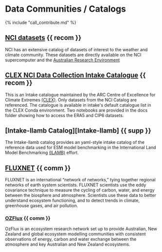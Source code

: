 # Data Communities / Catalogs

{% include "call_contribute.md" %}

## [NCI datasets][NCI-geonetwork] {{ recom }}

NCI has an extensive catalog of datasets of interest to the weather and climate community. These datasets are directly available on the NCI supercomputer and the [Australian Research Environment][ARE-opus]

## [CLEX NCI Data Collection Intake Catalogue][Intake-CLEX] {{ recom }}

This is an Intake catalogue maintained by the ARC Centre of Excellence for Climate Extremes [(CLEX)][CLEX-web].
Only datasets from the NCI Catalog are referenced.
The catalogue is available in intake's default catalogue list in the CLEX Conda environment.
Two notebooks are provided in the docs folder showing how to access the ERA5 and CIP6 datasets.

## [Intake-Ilamb Catalog][Intake-Ilamb] {{ supp }}

The Intake-Ilamb catalog provides an yaml-style intake catalog of the reference data used for ESM model benchmarking in the International Land Model Benchmarking [(ILAMB)][ILAMB-web] effort.

## [FLUXNET][FLUXNET-web] {{ comm }}

FLUXNET is an international “network of networks,” tying together regional networks of earth system scientists. FLUXNET scientists use the eddy covariance technique to measure the cycling of carbon, water, and energy between the biosphere and atmosphere. Scientists use these data to better understand ecosystem functioning, and to detect trends in climate, greenhouse gases, and air pollution.

### [OZFlux][OZFlux-web] {{ comm }}

OzFlux is an ecosystem research network set up to provide Australian, New Zealand and global ecosystem modelling communities with consistent observations of energy, carbon and water exchange between the atmosphere and key Australian and New Zealand ecosystems.

[NCI-geonetwork]:https://geonetwork.nci.org.au/geonetwork/srv/eng/catalog.search#/home
[ARE-opus]: https://opus.nci.org.au/display/Help/ARE+User+Guide
[OZFlux-web]: https://www.ozflux.org.au
[FLUXNET-web]: https://fluxnet.org/
[CLEX-web]: https://climateextremes.org.au/
[Intake-CLEX]: https://github.com/coecms/nci-intake-catalogue
[ILAMB-web]: https://www.ilamb.org/